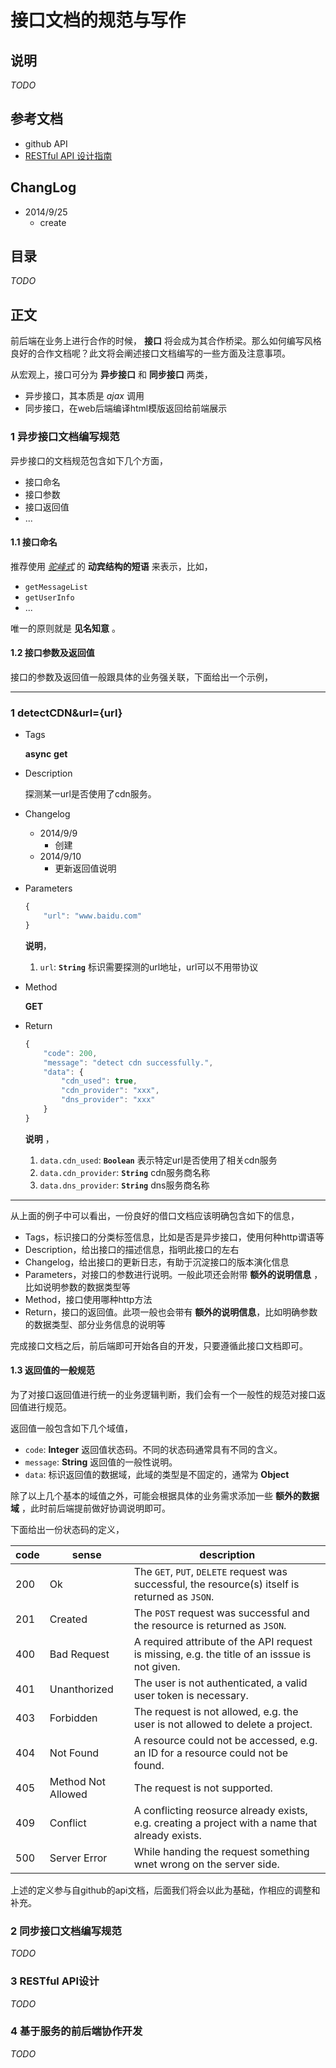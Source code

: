 # 接口文档的规范与写作

## 说明

*TODO*

## 参考文档

- github API
- [RESTful API 设计指南](http://www.ruanyifeng.com/blog/2014/05/restful_api.html)

## ChangLog

- 2014/9/25
    - create

## 目录

*TODO*

## 正文

前后端在业务上进行合作的时候， **接口** 将会成为其合作桥梁。那么如何编写风格良好的合作文档呢？此文将会阐述接口文档编写的一些方面及注意事项。

从宏观上，接口可分为 **异步接口** 和 **同步接口** 两类，

- 异步接口，其本质是 *ajax* 调用
- 同步接口，在web后端编译html模版返回给前端展示

### 1 异步接口文档编写规范

异步接口的文档规范包含如下几个方面，

- 接口命名
- 接口参数
- 接口返回值
- ...

#### 1.1 接口命名

推荐使用 *[驼峰式](http://zh.wikipedia.org/wiki/%E9%A7%9D%E5%B3%B0%E5%BC%8F%E5%A4%A7%E5%B0%8F%E5%AF%AB)* 的 **动宾结构的短语** 来表示，比如，

- `getMessageList`
- `getUserInfo`
- ...

唯一的原则就是 **见名知意** 。

#### 1.2 接口参数及返回值

接口的参数及返回值一般跟具体的业务强关联，下面给出一个示例，

----------
### 1 detectCDN&url={url}

- Tags
 
    **async** **get**

- Description

    探测某一url是否使用了cdn服务。

- Changelog

    - 2014/9/9
        - 创建
    - 2014/9/10
        - 更新返回值说明

- Parameters

    ```javascript
    {
        "url": "www.baidu.com"
    }
    ```

    **说明**，

    1. `url`: **`String`** 标识需要探测的url地址，url可以不用带协议

- Method

    **GET**

- Return

    ```javascript
    {
        "code": 200,
        "message": "detect cdn successfully.",
        "data": {
            "cdn_used": true,
            "cdn_provider": "xxx",
            "dns_provider": "xxx"
        }
    }
    ```

    **说明** ，

    1. `data.cdn_used`: **`Boolean`** 表示特定url是否使用了相关cdn服务
    2. `data.cdn_provider`: **`String`** cdn服务商名称
    3. `data.dns_provider`: **`String`** dns服务商名称
----------

从上面的例子中可以看出，一份良好的借口文档应该明确包含如下的信息，

- Tags，标识接口的分类标签信息，比如是否是异步接口，使用何种http谓语等
- Description，给出接口的描述信息，指明此接口的左右
- Changelog，给出接口的更新日志，有助于沉淀接口的版本演化信息
- Parameters，对接口的参数进行说明。一般此项还会附带 **额外的说明信息** ，比如说明参数的数据类型等
- Method，接口使用哪种http方法
- Return，接口的返回值。此项一般也会带有 **额外的说明信息**，比如明确参数的数据类型、部分业务信息的说明等

完成接口文档之后，前后端即可开始各自的开发，只要遵循此接口文档即可。

#### 1.3 返回值的一般规范

为了对接口返回值进行统一的业务逻辑判断，我们会有一个一般性的规范对接口返回值进行规范。

返回值一般包含如下几个域值，

- `code`: **Integer** 返回值状态码。不同的状态码通常具有不同的含义。
- `message`: **String** 返回值的一般性说明。
- `data`: 标识返回值的数据域，此域的类型是不固定的，通常为 **Object**

除了以上几个基本的域值之外，可能会根据具体的业务需求添加一些 **额外的数据域** ，此时前后端提前做好协调说明即可。

下面给出一份状态码的定义，

| code | sense | description |
| --- | --- | --- |
| 200 | Ok | The `GET`, `PUT`, `DELETE` request was successful, the resource(s) itself is returned as `JSON`. |
| 201 | Created | The `POST` request was successful and the resource is returned as `JSON`. |
| 400 | Bad Request | A required attribute of the API request is missing, e.g. the title of an isssue is not given. |
| 401 | Unanthorized | The user is not authenticated, a valid user token is necessary. |
| 403 | Forbidden | The request is not allowed, e.g. the user is not allowed to delete a project. |
| 404 | Not Found | A resource could not be accessed, e.g. an ID for a resource could not be found. |
| 405 | Method Not Allowed | The request is not supported. |
| 409 | Conflict | A conflicting reosurce already exists, e.g. creating a project with a name that already exists. |
| 500 | Server Error | While handing the request something wnet wrong on the server side. |

上述的定义参与自github的api文档，后面我们将会以此为基础，作相应的调整和补充。


### 2 同步接口文档编写规范

*TODO*

### 3 RESTful API设计

*TODO*

### 4 基于服务的前后端协作开发

*TODO*